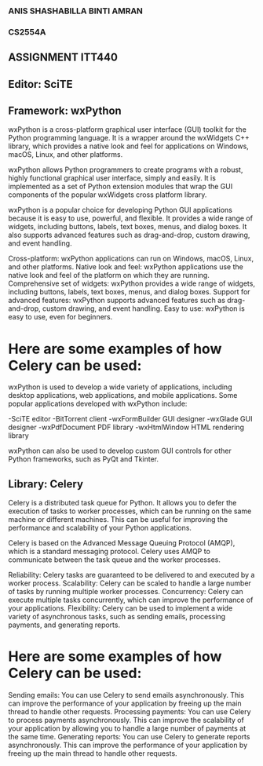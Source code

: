 ### ANIS SHASHABILLA BINTI AMRAN
### CS2554A
## ASSIGNMENT ITT440

## Editor: SciTE
## Framework: wxPython
wxPython is a cross-platform graphical user interface (GUI) toolkit for the Python programming language. It is a wrapper around the wxWidgets C++ library, which provides a native look and feel for applications on Windows, macOS, Linux, and other platforms.

wxPython allows Python programmers to create programs with a robust, highly functional graphical user interface, simply and easily. It is implemented as a set of Python extension modules that wrap the GUI components of the popular wxWidgets cross platform library.

wxPython is a popular choice for developing Python GUI applications because it is easy to use, powerful, and flexible. It provides a wide range of widgets, including buttons, labels, text boxes, menus, and dialog boxes. It also supports advanced features such as drag-and-drop, custom drawing, and event handling.

Cross-platform: wxPython applications can run on Windows, macOS, Linux, and other platforms.
Native look and feel: wxPython applications use the native look and feel of the platform on which they are running.
Comprehensive set of widgets: wxPython provides a wide range of widgets, including buttons, labels, text boxes, menus, and dialog boxes.
Support for advanced features: wxPython supports advanced features such as drag-and-drop, custom drawing, and event handling.
Easy to use: wxPython is easy to use, even for beginners.

# Here are some examples of how Celery can be used:
wxPython is used to develop a wide variety of applications, including desktop applications, web applications, and mobile applications. Some popular applications developed with wxPython include:

-SciTE editor
-BitTorrent client
-wxFormBuilder GUI designer
-wxGlade GUI designer
-wxPdfDocument PDF library
-wxHtmlWindow HTML rendering library

wxPython can also be used to develop custom GUI controls for other Python frameworks, such as PyQt and Tkinter.

## Library: Celery
Celery is a distributed task queue for Python. It allows you to defer the execution of tasks to worker processes, which can be running on the same machine or different machines. This can be useful for improving the performance and scalability of your Python applications.

Celery is based on the Advanced Message Queuing Protocol (AMQP), which is a standard messaging protocol. Celery uses AMQP to communicate between the task queue and the worker processes.

Reliability: Celery tasks are guaranteed to be delivered to and executed by a worker process.
Scalability: Celery can be scaled to handle a large number of tasks by running multiple worker processes.
Concurrency: Celery can execute multiple tasks concurrently, which can improve the performance of your applications.
Flexibility: Celery can be used to implement a wide variety of asynchronous tasks, such as sending emails, processing payments, and generating reports.

# Here are some examples of how Celery can be used:
Sending emails: You can use Celery to send emails asynchronously. This can improve the performance of your application by freeing up the main thread to handle other requests.
Processing payments: You can use Celery to process payments asynchronously. This can improve the scalability of your application by allowing you to handle a large number of payments at the same time.
Generating reports: You can use Celery to generate reports asynchronously. This can improve the performance of your application by freeing up the main thread to handle other requests.
